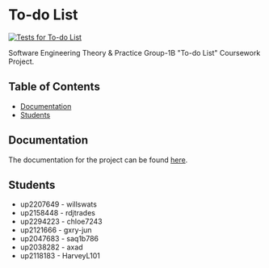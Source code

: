 # To-do List

[![Tests for To-do List](https://github.com/setap-group-b/to-do-list/actions/workflows/test.yml/badge.svg)](https://github.com/setap-group-b/to-do-list/actions/workflows/test.yml)

Software Engineering Theory & Practice Group-1B "To-do List" Coursework Project.

## Table of Contents

<!--toc:start-->

- [Documentation](#documentation)
- [Students](#students)
<!--toc:end-->

## Documentation

The documentation for the project can be found [here](https://setap-to-do-list.readthedocs.io/en/latest/).

## Students

- up2207649 - willswats
- up2158448 - rdjtrades
- up2294223 - chloe7243
- up2121666 - gxry-jun
- up2047683 - saq1b786
- up2038282 - axad
- up2118183 - HarveyL101
